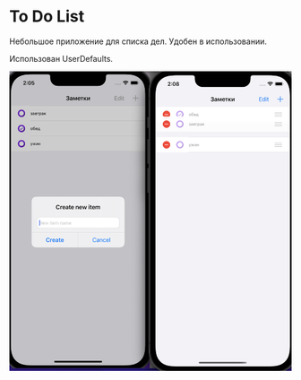 # **To Do List**

Небольшое приложение для списка дел. Удобен в использовании.

Использован UserDefaults.

![Photo](img/todolist.png?raw=true "ToDoList")